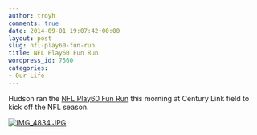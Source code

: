 ```yaml
---
author: troyh
comments: true
date: 2014-09-01 19:07:42+00:00
layout: post
slug: nfl-play60-fun-run
title: NFL Play60 Fun Run
wordpress_id: 7560
categories:
- Our Life
---
```


Hudson ran the [NFL Play60 Fun Run](http://nflrunseries.com/seahawks/) this morning at Century Link field to kick off the NFL season. 

   
  
[![IMG_4834.JPG](https://troyandgay.files.wordpress.com/2014/09/img_4834.jpg)](https://troyandgay.files.wordpress.com/2014/09/img_4834.jpg)
